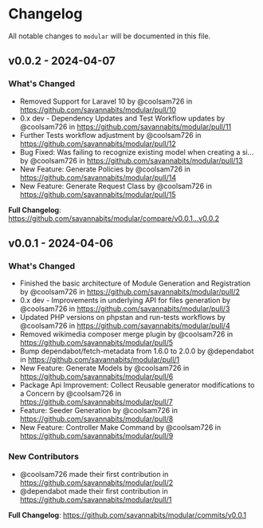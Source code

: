 # Changelog

All notable changes to `modular` will be documented in this file.

## v0.0.2 - 2024-04-07

### What's Changed

* Removed Support for Laravel 10 by @coolsam726 in https://github.com/savannabits/modular/pull/10
* 0.x dev - Dependency Updates and Test Workflow updates by @coolsam726 in https://github.com/savannabits/modular/pull/11
* Further Tests workflow adjustment by @coolsam726 in https://github.com/savannabits/modular/pull/12
* Bug Fixed: Was failing to recognize existing model when creating a si… by @coolsam726 in https://github.com/savannabits/modular/pull/13
* New Feature: Generate Policies by @coolsam726 in https://github.com/savannabits/modular/pull/14
* New Feature: Generate Request Class by @coolsam726 in https://github.com/savannabits/modular/pull/15

**Full Changelog**: https://github.com/savannabits/modular/compare/v0.0.1...v0.0.2

## v0.0.1 - 2024-04-06

### What's Changed

* Finished the basic architecture of Module Generation and Registration by @coolsam726 in https://github.com/savannabits/modular/pull/2
* 0.x dev - Improvements in underlying API for files generation by @coolsam726 in https://github.com/savannabits/modular/pull/3
* Updated PHP versions on phpstan and run-tests workflows by @coolsam726 in https://github.com/savannabits/modular/pull/4
* Removed wikimedia composer merge plugin by @coolsam726 in https://github.com/savannabits/modular/pull/5
* Bump dependabot/fetch-metadata from 1.6.0 to 2.0.0 by @dependabot in https://github.com/savannabits/modular/pull/1
* New Feature: Generate Models by @coolsam726 in https://github.com/savannabits/modular/pull/6
* Package Api Improvement: Collect Reusable generator modifications to a Concern by @coolsam726 in https://github.com/savannabits/modular/pull/7
* Feature: Seeder Generation by @coolsam726 in https://github.com/savannabits/modular/pull/8
* New Feature: Controller Make Command by @coolsam726 in https://github.com/savannabits/modular/pull/9

### New Contributors

* @coolsam726 made their first contribution in https://github.com/savannabits/modular/pull/2
* @dependabot made their first contribution in https://github.com/savannabits/modular/pull/1

**Full Changelog**: https://github.com/savannabits/modular/commits/v0.0.1
